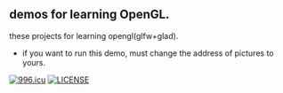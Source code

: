## demos for learning OpenGL.

 these projects for learning opengl(glfw+glad).

- if you want to run this demo, must change the address of pictures to yours.

[![996.icu](https://img.shields.io/badge/link-996.icu-red.svg)](https://996.icu)
[![LICENSE](https://img.shields.io/badge/license-Anti%20996-blue.svg)](https://github.com/996icu/996.ICU/blob/master/LICENSE)
